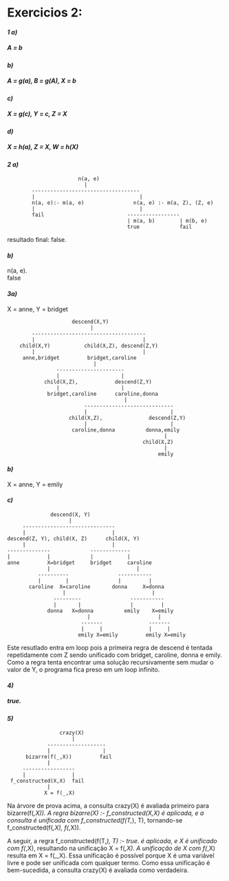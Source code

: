 # Exercicios 2:

#### ***1 a)*** 
##### A = b
#### ***b)*** 
##### A = g(a), B = g(A), X = b
#### ***c)***
##### X = g(c), Y = c, Z = X
#### ***d)*** 
##### X = h(a), Z = X, W = h(X)

#### ***2 a)***
                           n(a, e)
                             |
            -----------------------------------
            |                                  |
            n(a, e):- m(a, e)                n(a, e) :- m(a, Z), (Z, e)
            |                                  |                            
            fail                           -----------------
                                           | m(a, b)        | m(b, e)
                                           true             fail       
                                           
resultado final: false.
#### ***b)***
n(a, e).\
false

#### ***3a)***
X = anne,
Y = bridget

                         descend(X,Y)
                               |
            -------------------------------------
            |                                   |
        child(X,Y)           child(X,Z), descend(Z,Y)
            |                                   |
         anne,bridget         bridget,caroline
                                |
                    ----------------------
                    |                    |
                child(X,Z),            descend(Z,Y)
                    |                    |
                 bridget,caroline      caroline,donna
                                          |
                             -----------------------------
                             |                           |
                        child(X,Z),               descend(Z,Y)
                             |                           |
                         caroline,donna          donna,emily
                                                       |
                                                child(X,Z)
                                                       |
                                                     emily

#### ***b)***
X = anne,
Y = emily 


#### ***c)***
                  descend(X, Y)
                        |
         ------------------------------
         |                            |
    descend(Z, Y), child(X, Z)      child(X, Y)
         |                            |
    --------------             -------------
    |            |             |           |
    anne         X=bridget     bridget     caroline
                 |                            |
              ----------                -----------
              |        |                |         |
           caroline  X=caroline       donna     X=donna
                      |                            |
                   ---------                -----------
                   |       |                |         |
                 donna   X=donna          emily    X=emily
                              |                      |
                            -------               -------
                            |     |               |     |
                           emily X=emily         emily X=emily

Este resutlado entra em loop pois a primeira regra de descend é tentada repetidamente com Z sendo unificado com bridget, caroline, donna e emily. Como a regra tenta encontrar uma solução recursivamente sem mudar o valor de Y, o programa fica preso em um loop infinito.
#### ***4)***
##### true.
#### ***5)***
                     crazy(X)
                         |
                 -------------------
                 |                 |
          bizarre(f(_,X))         fail
                 |
         -----------------
         |               |
     f_constructed(X,X)  fail
                 |
                X = f(_,X)

Na árvore de prova acima, a consulta crazy(X) é avaliada primeiro para bizarre(f(_,X)). A regra bizarre(X) :- f_constructed(X,X) é aplicada, e a consulta é unificada com f_constructed(f(T,_), T), tornando-se f_constructed(f(_,X), f(_,X)).

A seguir, a regra f_constructed(f(T,_), T) :- true. é aplicada, e X é unificado com f(_,X), resultando na unificação X = f(_,X). A unificação de X com f(_,X) resulta em X = f(_,X). Essa unificação é possível porque X é uma variável livre e pode ser unificada com qualquer termo. Como essa unificação é bem-sucedida, a consulta crazy(X) é avaliada como verdadeira.



